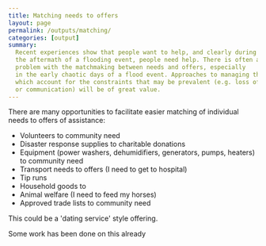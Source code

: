 ```yaml
---
title: Matching needs to offers
layout: page
permalink: /outputs/matching/
categories: [output]
summary:
  Recent experiences show that people want to help, and clearly during
  the aftermath of a flooding event, people need help. There is often a
  problem with the matchmaking between needs and offers, especially
  in the early chaotic days of a flood event. Approaches to managing this
  which account for the constraints that may be prevalent (e.g. loss of power
  or communication) will be of great value.
---
```


There are many opportunities to facilitate easier matching of individual needs to offers of assistance:

* Volunteers to community need
* Disaster response supplies to charitable donations
* Equipment (power washers, dehumidifiers, generators, pumps, heaters) to community need
* Transport needs to offers (I need to get to hospital)
* Tip runs
* Household goods to
* Animal welfare (I need to feed my horses)
* Approved trade lists to community need

This could be a 'dating service' style offering.

Some work has been done on this already
